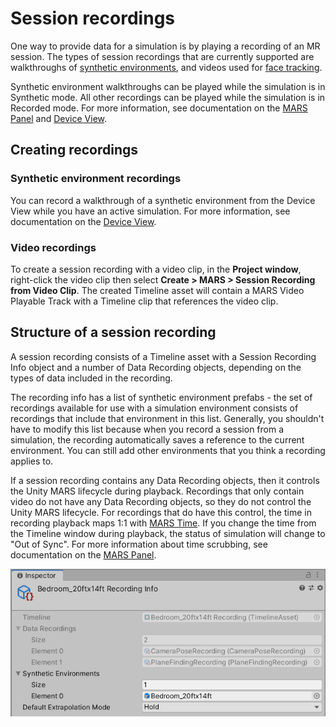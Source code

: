 # Session recordings
One way to provide data for a simulation is by playing a recording of an MR session.
The types of session recordings that are currently supported are walkthroughs of [synthetic environments](SimulationEnvironments.md), and videos used for [face tracking](FaceTracking.md).

Synthetic environment walkthroughs can be played while the simulation is in Synthetic mode.
All other recordings can be played while the simulation is in Recorded mode.
For more information, see documentation on the [MARS Panel](UIOverview.md#mars-panel) and [Device View](UIOverview.md#recording-from-the-device-view).

## Creating recordings
### Synthetic environment recordings
You can record a walkthrough of a synthetic environment from the Device View while you have an active simulation.
For more information, see documentation on the [Device View](UIOverview.md#recording-from-the-device-view).

### Video recordings
To create a session recording with a video clip, in the **Project window**, right-click the video clip then select **Create &gt; MARS &gt; Session Recording from Video Clip**.
The created Timeline asset will contain a MARS Video Playable Track with a Timeline clip that references the video clip.

## Structure of a session recording
A session recording consists of a Timeline asset with a Session Recording Info object and a number of Data Recording objects, depending on the types of data included in the recording.

The recording info has a list of synthetic environment prefabs - the set of recordings available for use with a simulation environment consists of recordings that include that environment in this list.
Generally, you shouldn't have to modify this list because when you record a session from a simulation, the recording automatically saves a reference to the current environment.
You can still add other environments that you think a recording applies to.

If a session recording contains any Data Recording objects, then it controls the Unity MARS lifecycle during playback.
Recordings that only contain video do not have any Data Recording objects, so they do not control the Unity MARS lifecycle.
For recordings that do have this control, the time in recording playback maps 1:1 with [MARS Time](SoftwareDevelopmentGuide.md#mars-time).
If you change the time from the Timeline window during playback, the status of simulation will change to "Out of Sync".
For more information about time scrubbing, see documentation on the [MARS Panel](UIOverview.md#mars-panel).

![](images/SessionRecordings/recording-info-inspector.png)
